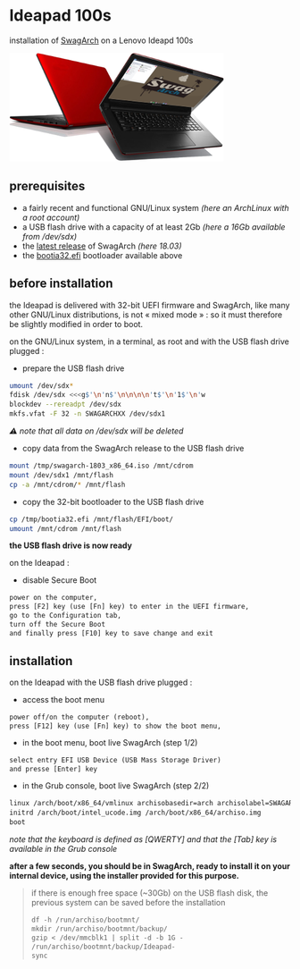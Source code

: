 # Ideapad 100s

installation of [SwagArch](https://swagarch.github.io/) on a Lenovo Ideapd 100s


![SwargArch on Ideapad 100s](https://github.com/patatetom/ideapad100s/blob/master/SwagIdeapad.png)



## prerequisites

- a fairly recent and functional GNU/Linux system *(here an ArchLinux with a root account)*
- a USB flash drive with a capacity of at least 2Gb *(here a 16Gb available from /dev/sdx)*
- the [latest release](https://github.com/SwagArch/swagarch-build/releases/latest) of SwagArch *(here 18.03)*
- the [bootia32.efi](https://github.com/patatetom/ideapad100s/raw/master/bootia32.efi) bootloader available above



## before installation

the Ideapad is delivered with 32-bit UEFI firmware and SwagArch, like many other GNU/Linux distributions, is not « mixed mode » : so it must therefore be slightly modified in order to boot.

on the GNU/Linux system, in a terminal, as root and with the USB flash drive plugged :

- prepare the USB flash drive
```bash
umount /dev/sdx*
fdisk /dev/sdx <<<g$'\n'n$'\n\n\n\n't$'\n'1$'\n'w
blockdev --rereadpt /dev/sdx
mkfs.vfat -F 32 -n SWAGARCHXX /dev/sdx1
```
*:warning: note that all data on /dev/sdx will be deleted*

- copy data from the SwagArch release to the USB flash drive
```bash
mount /tmp/swagarch-1803_x86_64.iso /mnt/cdrom
mount /dev/sdx1 /mnt/flash
cp -a /mnt/cdrom/* /mnt/flash
```

- copy the 32-bit bootloader to the USB flash drive
```bash
cp /tmp/bootia32.efi /mnt/flash/EFI/boot/
umount /mnt/cdrom /mnt/flash
```
**the USB flash drive is now ready**

on the Ideapad :

- disable Secure Boot
```text
power on the computer,
press [F2] key (use [Fn] key) to enter in the UEFI firmware,
go to the Configuration tab,
turn off the Secure Boot
and finally press [F10] key to save change and exit
```



## installation

on the Ideapad with the USB flash drive plugged :

- access the boot menu
```text
power off/on the computer (reboot),
press [F12] key (use [Fn] key) to show the boot menu,
```

- in the boot menu, boot live SwagArch (step 1/2)
```
select entry EFI USB Device (USB Mass Storage Driver)
and presse [Enter] key
```

- in the Grub console, boot live SwagArch (step 2/2)
```bash
linux /arch/boot/x86_64/vmlinux archisobasedir=arch archisolabel=SWAGARCHXX
initrd /arch/boot/intel_ucode.img /arch/boot/x86_64/archiso.img
boot
```
*note that the keyboard is defined as [QWERTY] and that the [Tab] key is available in the Grub console*

**after a few seconds, you should be in SwagArch, ready to install it on your internal device, using the installer provided for this purpose.**

> if there is enough free space (~30Gb) on the USB flash disk, the previous system can be saved before the installation
> ```
> df -h /run/archiso/bootmnt/
> mkdir /run/archiso/bootmnt/backup/
> gzip < /dev/mmcblk1 | split -d -b 1G - /run/archiso/bootmnt/backup/Ideapad-
> sync
> ```
